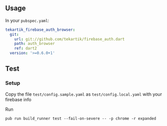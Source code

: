 
## Usage

In your `pubspec.yaml`:

```yaml
tekartik_firebase_auth_browser:
  git:
    url: git://github.com/tekartik/firebase_auth.dart
    path: auth_browser
    ref: dart2
  version: '>=0.6.0+1'
```

## Test

### Setup

Copy the file `test/config.sample.yaml` as `test/config.local.yaml` with your firebase info

Run

    pub run build_runner test --fail-on-severe -- -p chrome -r expanded
    
